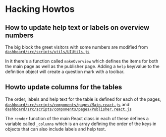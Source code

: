 # Hacking Howtos

## How to update help text or labels on overview numbers

The big block the greet visitors with some numbers are modified from [``dashboard/src/scripts/utils/UIUtils.js``](https://github.com/okfn/spend-publishing-dashboard/blob/master/dashboard/src/scripts/utils/UIUtils.js)

In it there's a function called ``makeOverview`` which defines the items for both the main page as well as the publisher page. Adding a ``help`` key/value to the definition object will create a question mark with a toolbar.

## Howto update columns for the tables

The order, labels and help text for the table is defined for each of the pages, [``dashboard/src/scripts/components/pages/Main.react.js``](https://github.com/okfn/spend-publishing-dashboard/blob/master/dashboard/src/scripts/components/pages/Main.react.js) and [``dashboard/src/scripts/components/pages/Publisher.react.js``](https://github.com/okfn/spend-publishing-dashboard/blob/master/dashboard/src/scripts/components/pages/Publisher.react.js)

The ``render`` function of the main React class in each of these defines a variable called ``_columns`` which is an array defining the order of the keys in objects that can also include labels and help text.
